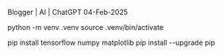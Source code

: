 Blogger | AI | ChatGPT
04-Feb-2025

python -m venv .venv
source .venv/bin/activate

pip install tensorflow numpy matplotlib
pip install --upgrade pip

